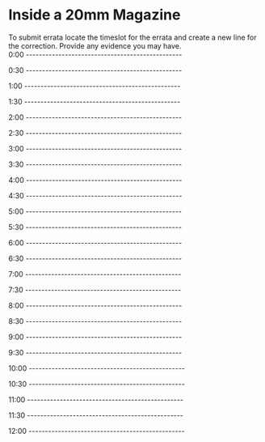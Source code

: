 # Inside a 20mm Magazine  
  
To submit errata locate the timeslot for the errata and create a new line for the correction.
Provide any evidence you may have.  
0:00 ------------------------------------------------



0:30 ------------------------------------------------



1:00 ------------------------------------------------



1:30 ------------------------------------------------



2:00 ------------------------------------------------



2:30 ------------------------------------------------



3:00 ------------------------------------------------



3:30 ------------------------------------------------



4:00 ------------------------------------------------



4:30 ------------------------------------------------



5:00 ------------------------------------------------



5:30 ------------------------------------------------



6:00 ------------------------------------------------



6:30 ------------------------------------------------



7:00 ------------------------------------------------



7:30 ------------------------------------------------



8:00 ------------------------------------------------



8:30 ------------------------------------------------



9:00 ------------------------------------------------



9:30 ------------------------------------------------



10:00 ------------------------------------------------



10:30 ------------------------------------------------



11:00 ------------------------------------------------



11:30 ------------------------------------------------



12:00 ------------------------------------------------



